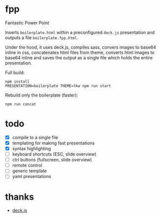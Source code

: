 # fpp

Fantastic Power Point

Inserts `boilerplate.html` within a preconfigured `deck.js` presentation and
outputs a file `boilerplate.fpp.html`.

Under the hood, it uses deck.js, compiles sass, convers images to base64
inline in css, concatenates html files from theme, converts html images to
base64 inline and saves the output as a single file which holds the entire
presentation.

Full build:

```
npm install
PRESENTATION=boilerplate THEME=tkw npm run start
```

Rebuild only the boilerplate (faster):

```
npm run concat
```

# todo

* [x] compile to a single file
* [x] templating for making fast presentations
* [x] syntax highlighting
* [ ] keyboard shortcuts (ESC, slide overview)
* [ ] ctrl buttons (fullscreen, slide overview)
* [ ] remote control
* [ ] generic template
* [ ] yaml presentations

# thanks

* [deck.js](https://github.com/imakewebthings/deck.js)
